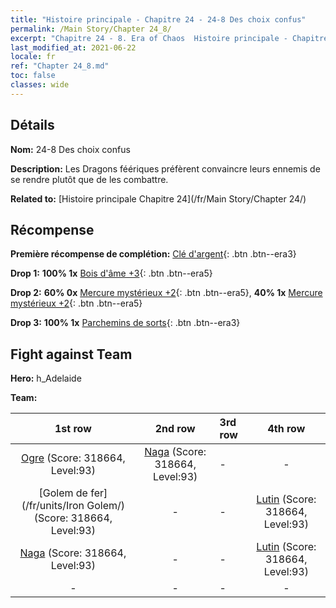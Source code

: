 ```yaml
---
title: "Histoire principale - Chapitre 24 - 24-8 Des choix confus"
permalink: /Main Story/Chapter 24_8/
excerpt: "Chapitre 24 - 8. Era of Chaos  Histoire principale - Chapitre 24_8. 24-8 Des choix confus"
last_modified_at: 2021-06-22
locale: fr
ref: "Chapter 24_8.md"
toc: false
classes: wide
---
```


## Détails

 **Nom:** 24-8 Des choix confus

 **Description:** Les Dragons féériques préfèrent convaincre leurs ennemis de se rendre plutôt que de les combattre.

 **Related to:** [Histoire principale Chapitre 24](/fr/Main Story/Chapter 24/)

## Récompense

 **Première récompense de complétion:** [Clé d'argent](/ItemsFR/con_693/){: .btn .btn--era3}

 **Drop 1:** **100% 1x** [Bois d'âme +3](/ItemsFR/mat_83/){: .btn .btn--era5}

 **Drop 2:** **60% 0x** [Mercure mystérieux +2](/ItemsFR/mat_77/){: .btn .btn--era5}, **40% 1x** [Mercure mystérieux +2](/ItemsFR/mat_77/){: .btn .btn--era5}

 **Drop 3:** **100% 1x** [Parchemins de sorts](/ItemsFR/con_694/){: .btn .btn--era3}


## Fight against Team
 **Hero:** h_Adelaide

 **Team:**


  | 1st row | 2nd row | 3rd row | 4th row |
  |:----:|:----:|:----|:----:|
  | [Ogre](/fr/units/Ogre/) (Score: 318664, Level:93)  | [Naga](/fr/units/Naga/) (Score: 318664, Level:93)  | - | - |
  | [Golem de fer](/fr/units/Iron Golem/) (Score: 318664, Level:93)  | - | - | [Lutin](/fr/units/Gremlin/) (Score: 318664, Level:93)  |
  | [Naga](/fr/units/Naga/) (Score: 318664, Level:93)  | - | - | [Lutin](/fr/units/Gremlin/) (Score: 318664, Level:93)  |
  | - | - | - | - |


